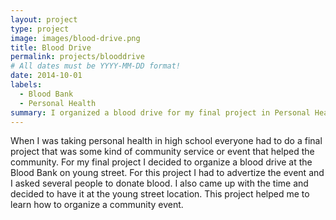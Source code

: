 ```yaml
---
layout: project
type: project
image: images/blood-drive.png
title: Blood Drive
permalink: projects/blooddrive
# All dates must be YYYY-MM-DD format!
date: 2014-10-01
labels:
  - Blood Bank
  - Personal Health
summary: I organized a blood drive for my final project in Personal Health class in high school.
---
```


When I was taking personal health in high school everyone had to do a final project that was some kind of community service or event that helped the community. For my final project I decided to organize a blood drive at the Blood Bank on young street. For this project I had to advertize the event and I asked several people to donate blood. I also came up with the time and decided to have it at the young street location. This project helped me to learn how to organize a community event.
